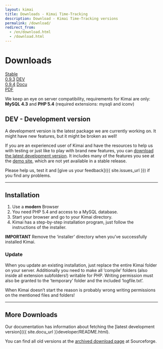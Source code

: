 ```yaml
---
layout: kimai
title: Downloads - Kimai Time-Tracking
description: Download - Kimai Time-Tracking versions
permalink: /download/
redirect_from:
  - /en/download.html
  - /download.html
---
```


# Downloads

<section id="downloads">
  <a href="{{ site.stable_url }}"><span>Stable<br/>0.9.3</span></a>
  <a href="https://github.com/kimai/kimai/archive/master.zip"><span>DEV<br/>0.9.4</span></a>
  <a href="https://github.com/kimai/manuals/raw/master/documentation.pdf"><span>Docu<br/>PDF</span></a>
</section>
<div class="clearleft"></div>

We keep an eye on server compatibility, requirements for Kimai are only:
<br/>**MySQL 4.3** and **PHP 5.4** (required extensions: mysqli and iconv)

<div class="clearleft"></div>

## DEV - Development version

A development version is the latest package we are currently working on. 
It might have new features, but it might be broken as well!

If you are an experienced user of Kimai and have the resources to help us with testing or just like to play with brand new features,
you can [download the latest development version](https://github.com/kimai/kimai/archive/master.zip).
It includes many of the features you see at the [demo site](/demo/), which are not yet available in a stable release.

Please help us, test it and [give us your feedback]({{ site.issues_url }}) if you find any problems.

* * *

## Installation

1.  Use a **modern** Browser
2.  You need PHP 5.4 and access to a MySQL database.
3.  Start your browser and go to your Kimai directory.
4.  Kimai has a step-by-step installation program, just follow the instructions of the installer.

**IMPORTANT** Remove the ‘installer’ directory when you’ve successfully installed Kimai.

### Update

When you update an existing installation, just replace the entire Kimai folder on your server. Additionally you need to make all ‘compile’ folders (also inside all extension subfolders!) writable for PHP. Writing permission must also be granted to the ‘temporary’ folder and the included ‘logfile.txt’.

When Kimai doesn’t start the reason is probably wrong writing permissions on the mentioned files and folders!

* * *

## More Downloads

Our documentation has information about fetching the [latest development version]({{ site.docu_url }}developer/README.html).

You can find all old versions at the [archived download page](https://sourceforge.net/projects/kimai/files/) at Sourceforge.
